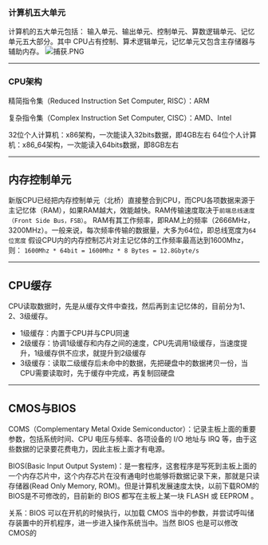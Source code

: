 ### 计算机五大单元
计算机的五大单元包括：
输入单元、输出单元、控制单元、算数逻辑单元、记忆单元五大部分。其中 CPU占有控制、算术逻辑单元，记忆单元又包含主存储器与辅助内存。
![捕获.PNG](0)
***
### CPU架构
精简指令集（Reduced Instruction Set Computer, RISC）：ARM

复杂指令集（Complex Instruction Set Computer, CISC）：AMD、Intel

32位个人计算机：x86架构，一次能读入32bits数据，即4GB左右
64位个人计算机：x86_64架构，一次能读入64bits数据，即8GB左右
***
## 内存控制单元
新版CPU已经把内存控制单元（北桥）直接整合到CPU，而CPU各项数据来源于主记忆体（RAM），如果RAM越大，效能越快。RAM传输速度取决于`前端总线速度（Front Side Bus，FSB）`。
RAM有其工作频率，即RAM上的频率（2666MHz，3200MHz）。一般来说，每次频率传输的数据量，大多为64位，即总线宽度为`64位宽度`
假设CPU内的内存控制芯片对主记忆体的工作频率最高达到1600Mhz，则：
```1600Mhz * 64bit = 1600Mhz * 8 Bytes = 12.8Gbyte/s```

---
## CPU缓存
CPU读取数据时，先是从缓存文件中查找，然后再到主记忆体的，目前分为1、2、3级缓存。
* 1级缓存：内置于CPU并与CPU同速
* 2级缓存：协调1级缓存和内存之间的速度，CPU先调用1级缓存，当速度提升，1级缓存供不应求，就提升到2级缓存
* 3级缓存：读取二级缓存后未命中的数据，先把硬盘中的数据拷贝一份，当CPU需要读取时，先于缓存中完成，再复制回硬盘

___
## CMOS与BIOS
COMS（Complementary Metal Oxide Semiconductor）：记录主板上面的重要参数，包括系统时间、CPU 电压与频率、各项设备的 I/O 地址与 IRQ 等，由于这些数据的记录要花费电力，因此主板上面才有电源。

BIOS(Basic Input Output System)：是一套程序，这套程序是写死到主板上面的一个内存芯片中，这个内存芯片在没有通电时也能够将数据记录下来，那就是只读存储器(Read Only Memory, ROM)。但是计算机发展速度太快，以前下载ROM的BIOS是不可修改的，目前新的 BIOS 都写在主板上某一块 FLASH 或 EEPROM 。

关系：BIOS 可以在开机的时候执行，以加载 CMOS 当中的参数，并尝试呼叫储存装置中的开机程序，进一步进入操作系统当中。当然 BIOS 也是可以修改 CMOS的


